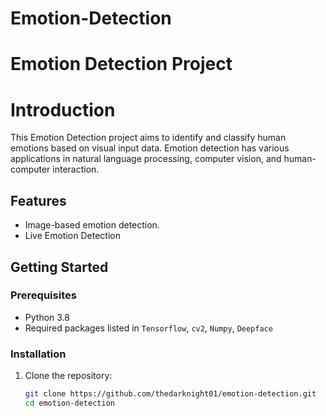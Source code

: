 # Emotion-Detection
# Emotion Detection Project

# Introduction

This Emotion Detection project aims to identify and classify human emotions based on visual input data. Emotion detection has various applications in natural language processing, computer vision, and human-computer interaction.

## Features

- Image-based emotion detection.
- Live Emotion Detection

## Getting Started

### Prerequisites

- Python 3.8
- Required packages listed in `Tensorflow`, `cv2`, `Numpy`, `Deepface`

### Installation

1. Clone the repository:

   ```bash
   git clone https://github.com/thedarknight01/emotion-detection.git
   cd emotion-detection
